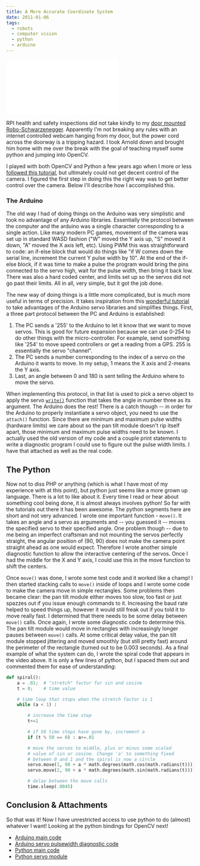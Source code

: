 ```yaml
---
title: A More Accurate Coordinate System
date: 2011-01-06
tags:
  - robots
  - computer vision
  - python
  - arduino
---
```


<iframe src="//www.youtube.com/embed/c72tK4KTTj0" frameborder="0" allowfullscreen></iframe>

RPI health and safety inspections did not take kindly to my [door mounted Robo-Schwarzenegger](/posts/2010-11-11-door-mounted-roboschwarzenegger/). Apparently I'm not breaking any rules with an internet controlled webcam hanging from my door, but the power cord across the doorway is a tripping hazard. I took Arnold down and brought him home with me over the break with the goal of teaching myself some python and jumping into OpenCV.

I played with both OpenCV and Python a few years ago when I more or less [followed this tutorial](http://blog.jozilla.net/2008/06/27/fun-with-python-opencv-and-face-detection/), but ultimately could not get decent control of the camera. I figured the first step in doing this the right way was to get better control over the camera. Below I'll describe how I accomplished this.

### The Arduino

The old way I had of doing things on the Arduino was very simplistic and took no advantage of any Arduino libraries. Essentially the protocol between the computer and the arduino was a single character corresponding to a single action. Like many modern PC games, movement of the camera was set up in standard WASD fashion ("W" moved the Y axis up, "S" moved it down, "A" moved the X axis left, etc). Using PWM this was straightforward to code: an if-else block that would do things like "if W comes down the serial line, increment the current Y pulse width by 10". At the end of the if-else block, if it was time to make a pulse the program would bring the pins connected to the servo high, wait for the pulse width, then bring it back low. There was also a hard coded center, and limits set up so the servos did not go past their limits. All in all, very simple, but it got the job done.

The new way of doing things is a little more complicated, but is much more useful in terms of precision. It takes inspiration from this [wonderful tutorial](http://principialabs.com/arduino-python-4-axis-servo-control/) to take advantages of the Arduino servo libraries and simplifies things. First, a three part protocol between the PC and Arduino is established:

1. The PC sends a '255' to the Arduino to let it know that we want to move servos. This is good for future expansion because we can use 0-254 to do other things with the micro-controller. For example, send something like '254' to move speed controllers or get a reading from a GPS. 255 is essentially the servo "channel".
2. The PC sends a number corresponding to the index of a servo on the Arduino it wants to move. In my setup, 1 means the X axis and 2-means the Y axis.
3. Last, an angle between 0 and 180 is sent telling the Arduino where to move the servo.

When implementing this protocol, in that list is used to pick a servo object to apply the servo [`write()`](http://arduino.cc/en/Reference/ServoWrite) function that takes the angle in number three as its argument. The Arduino does the rest! There is a catch though -- in order for the Arduino to properly instantiate a servo object, you need to use the `attach()` function. Since there are minimum and maximum pulse widths (hardware limits) we care about so the pan tilt module doesn't rip itself apart, those minimum and maximum pulse widths need to be known. I actually used the old version of my code and a couple print statements to write a diagnostic program I could use to figure out the pulse width limits. I have that attached as well as the real code.

## The Python

Now not to diss PHP or anything (which is what I have most of my experience with at this point), but python just seems like a more grown up language. There is a lot to like about it. Every time I read or hear about something cool being done, it is almost always involves python! So far with the tutorials out there it has been awesome. The python segments here are short and not very advanced. I wrote one important function - `move()`. It takes an angle and a servo as arguments and -- you guessed it -- moves the specified servo to their specified angle. One problem though -- due to me being an imperfect craftsman and not mounting the servos perfectly straight, the angular position of (90, 90) does not make the camera point straight ahead as one would expect. Therefore I wrote another simple diagnostic function to allow the interactive centering of the servos. Once I had the middle for the X and Y axis, I could use this in the move function to shift the centers.

Once `move()` was done, I wrote some test code and it worked like a champ! I then started stacking calls to `move()` inside of loops and I wrote some code to make the camera move in simple rectangles. Some problems then became clear: the pan tilt module either moves too slow, too fast or just spazzes out if you issue enough commands to it. Increasing the baud rate helped to speed things up, however it would still freak out if you told it to move really fast. I determined that there needs to be some delay between `move()` calls. Once again, I wrote some diagnostic code to determine this. The pan tilt module would move in rectangles with increasingly longer pauses between `move()` calls. At some critical delay value, the pan tilt module stopped jittering and moved smoothly (but still pretty fast) around the perimeter of the rectangle (turned out to be 0.003 seconds). As a final example of what the system can do, I wrote the spiral code that appears in the video above. It is only a few lines of python, but I spaced them out and commented them for ease of understanding:

```python
def spiral():
    a = .01;  # "stretch" factor for sin and cosine
    t = 0;    # time value

    # time loop that stops when the stretch factor is 1
    while (a < 1) :

        # increase the time step
        t+=1

        # if 50 time steps have gone by, increment a
        if (t % 50 == 0) : a+=.01

        # move the servos to middle, plus or minus some scaled
        # value of sin or cosine. Change 'a' to something fixed
        # between 0 and 1 and the spiral is now a circle
        servo.move(1, 90 + a * math.degrees(math.cos(math.radians(t))))
        servo.move(2, 90 + a * math.degrees(math.sin(math.radians(t))))

        # delay between the move calls
        time.sleep(.0045)
```

## Conclusion & Attachments

So that was it! Now I have unrestricted access to use python to do (almost) whatever I want! Looking at the python bindings for OpenCV next!

- [Arduino main code](http://dl.dropbox.com/u/4428042/stonelinks_public/main.cpp)
- [Arduino servo pulsewidth diagnostic code](http://dl.dropbox.com/u/4428042/stonelinks_public/servolimits.cpp)
- [Python main code](http://dl.dropbox.com/u/4428042/stonelinks_public/main.py)
- [Python servo module](http://dl.dropbox.com/u/4428042/stonelinks_public/servo.py)
